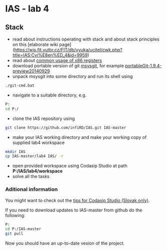 IAS - lab 4
===========
Stack
-----

- read about instructions operating with stack and about stack principles on this [elaborate wiki page] (https://wis.fit.vutbr.cz/FIT/db/vyuka/ucitel/cwk.php?title=IAS:Cvi%E8en%ED_4&id=9959)
- read about [common usage of x86 registers](http://www.eecg.toronto.edu/~amza/www.mindsec.com/files/x86regs.html)
- download portable version of git [msysgit](https://github.com/msysgit/msysgit/releases), for example [portableGit-1.9.4-preview20140929](https://github.com/msysgit/msysgit/releases/download/Git-1.9.4-preview20140929/PortableGit-1.9.4-preview20140929.7z)
- unpack msysgit into some directory and run its shell using
```bash
./git-cmd.bat
```
- navigate to a suitable directory, e.g. 
```bash
P:
cd P:/
```
- clone the IAS repository using 
```bash
git clone https://github.com/infiRD/IAS.git IAS-master
```
- make your IAS working directory and make your working copy of supplied lab4 workspace 
```bash
mkdir IAS
cp IAS-master/lab4 IAS/ -r
```
- open provided workspace using Codasip Studio at path **P:/IAS/lab4/workspace**
- solve all the tasks


### Aditional information

You might want to check out the [tips for Codasip Studio (Slovak only)](https://www.evernote.com/shard/s373/sh/b3ae5877-6faf-461d-9310-37daf9322f16/8033abc217738785).

If you need to download updates to IAS-master from github do the following:
```bash
P:
cd P:/IAS-master
git pull
```
Now you should have an up-to-date vesion of the project.
